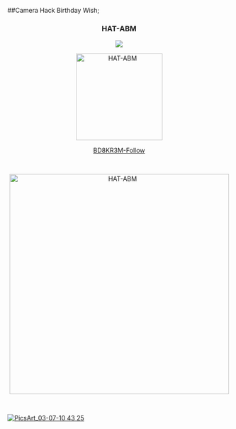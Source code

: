 ##Camera Hack Birthday Wish;

<h3 align="center">HAT-ABM</H3>
<p align="center"><img src="https://img.shields.io/badge/MADE%20IN-BANGLADESH-green?colorA=%23ff0000&colorB=%23017e40&style=flat-square">
  </p>
<p align="center"><a href="https://github.com/bd8kr3m"><img src="https://user-images.githubusercontent.com/57522482/107873075-b5ae7500-6ed9-11eb-8442-313bac10254b.gif" height='195' alt="HAT-ABM"></p>

<p align="center">BD8KR3M-Follow</p><br>



<p align="center"><a href="https://github.com/bd8kr3m/chbw"><img src="https://user-images.githubusercontent.com/57522482/110247571-1b50c700-7f97-11eb-8c3d-a37e114153fa.jpg" height='495' alt="HAT-ABM"></p>


<br>

![PicsArt_03-07-10 43 25](https://user-images.githubusercontent.com/57522482/110247544-f3616380-7f96-11eb-8e2a-9601c8367b8b.jpg)
